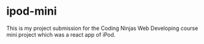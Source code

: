 # ipod-mini
This is my project submission for the Coding Ninjas Web Developing course mini project which was a react app of iPod.
